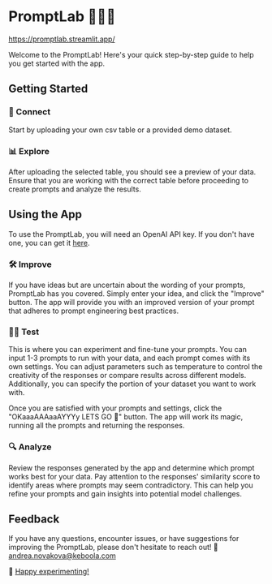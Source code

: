 # PromptLab 👩🏻‍🔬

https://promptlab.streamlit.app/

Welcome to the PromptLab! Here's your quick step-by-step guide to help you get started with the app.

## Getting Started

### 🔄 Connect
Start by uploading your own csv table or a provided demo dataset.

### 📊 Explore
After uploading the selected table, you should see a preview of your data. Ensure that you are working with the correct table before proceeding to create prompts and analyze the results.

## Using the App

To use the PromptLab, you will need an OpenAI API key. If you don't have one, you can get it [here](https://platform.openai.com/account/api-keys).

### 🛠️ Improve
If you have ideas but are uncertain about the wording of your prompts, PromptLab has you covered. Simply enter your idea, and click the "Improve" button. The app will provide you with an improved version of your prompt that adheres to prompt engineering best practices.

### 🤹‍♂️ Test
This is where you can experiment and fine-tune your prompts. You can input 1-3 prompts to run with your data, and each prompt comes with its own settings. You can adjust parameters such as temperature to control the creativity of the responses or compare results across different models. Additionally, you can specify the portion of your dataset you want to work with.

 Once you are satisfied with your prompts and settings, click the "OKaaaAAAaaAYYYy LETS GO 🎢" button. The app will work its magic, running all the prompts and returning the responses.

### 🔍 Analyze
Review the responses generated by the app and determine which prompt works best for your data. Pay attention to the responses' similarity score to identify areas where prompts may seem contradictory. This can help you refine your prompts and gain insights into potential model challenges.

## Feedback
If you have any questions, encounter issues, or have suggestions for improving the PromptLab, please don't hesitate to reach out! 💌 andrea.novakova@keboola.com

🫡 [Happy experimenting!](https://promptlab.streamlit.app/)